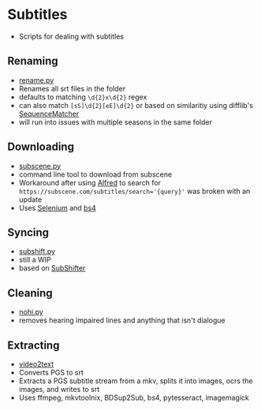 # Subtitles

 - Scripts for dealing with subtitles

## Renaming

 - [rename.py](rename.py)
 - Renames all srt files in the folder
  - defaults to matching `\d{2}x\d{2}` regex
  - can also match `[sS]\d{2}[eE]\d{2}` or based on similaritiy using difflib's [SequenceMatcher](https://docs.python.org/3/library/difflib.html)
  - will run into issues with multiple seasons in the same folder

## Downloading

 - [subscene.py](subscene.py)
 - command line tool to download from subscene
 - Workaround after using [Alfred](https://www.alfredapp.com/) to search for `https://subscene.com/subtitles/search='{query}'` was broken with an update
 - Uses [Selenium](https://pypi.org/project/selenium/) and [bs4](https://pypi.org/project/bs4/)

## Syncing

 - [subshift.py](subshift.py)
 - still a WIP
 - based on [SubShifter](https://subshifter.bitsnbites.eu/)

## Cleaning

 - [nohi.py](nohi.py)
 - removes hearing impaired lines and anything that isn't dialogue

## Extracting

 - [video2text](video2text)
 - Converts PGS to srt
 - Extracts a PGS subtitle stream from a mkv, splits it into images, ocrs the images, and writes to srt
 - Uses ffmpeg, mkvtoolnix, BDSup2Sub, bs4, pytesseract, imagemagick

